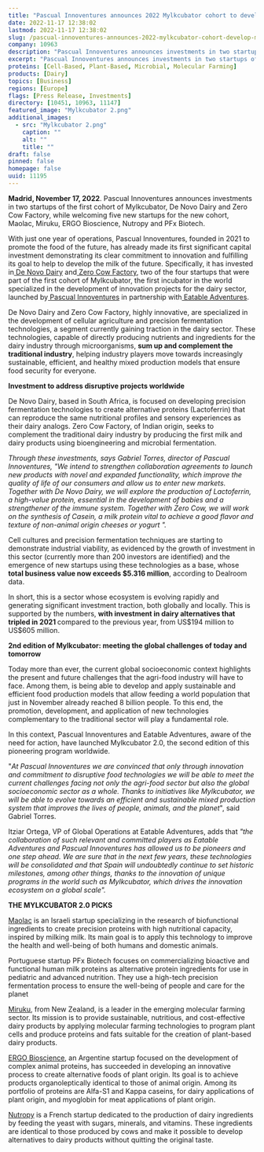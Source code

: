 ```yaml
---
title: "Pascual Innoventures announces 2022 Mylkcubator cohort to develop milk of the future"
date: 2022-11-17 12:38:02
lastmod: 2022-11-17 12:38:02
slug: /pascual-innoventures-announces-2022-mylkcubator-cohort-develop-milk-future
company: 10963
description: "Pascual Innoventures announces investments in two startups of the first cohort of Mylkcubator, De Novo Dairy and Zero Cow Factory, while welcoming five new startups for the new cohort, Maolac, Miruku, ERGO Bioscience, Nutropy and PFx Biotech."
excerpt: "Pascual Innoventures announces investments in two startups of the first cohort of Mylkcubator, De Novo Dairy and Zero Cow Factory, while welcoming five new startups for the new cohort, Maolac, Miruku, ERGO Bioscience, Nutropy and PFx Biotech."
proteins: [Cell-Based, Plant-Based, Microbial, Molecular Farming]
products: [Dairy]
topics: [Business]
regions: [Europe]
flags: [Press Release, Investments]
directory: [10451, 10963, 11147]
featured_image: "Mylkcubator 2.png"
additional_images:
  - src: "Mylkcubator 2.png"
    caption: ""
    alt: ""
    title: ""
draft: false
pinned: false
homepage: false
uuid: 11195
---
```

<p><strong>Madrid, November 17, 2022</strong>. Pascual Innoventures announces investments in two startups of the first cohort of Mylkcubator, De Novo Dairy and Zero Cow Factory, while welcoming five new startups for the new cohort, Maolac, Miruku, ERGO Bioscience, Nutropy and PFx Biotech.</p>
<p>With just one year of operations, Pascual Innoventures, founded in 2021 to promote the food of the future, has already made its first significant capital investment demonstrating its clear commitment to innovation and fulfilling its goal to help to develop the milk of the future. Specifically, it has invested in<a href="https://www.denovodairy.com/"> De Novo Dairy</a> and<a href="https://zerocowfactory.com/"> Zero Cow Factory</a>, two of the four startups that were part of the first cohort of Mylkcubator, the first incubator in the world specialized in the development of innovation projects for the dairy sector, launched by<a href="https://pascualinnoventures.com/"> Pascual Innoventures</a> in partnership with<a href="https://eatableadventures.com/"> Eatable Adventures</a>.</p>
<p>De Novo Dairy and Zero Cow Factory, highly innovative, are specialized in the development of cellular agriculture and precision fermentation technologies, a segment currently gaining traction in the dairy sector. These technologies, capable of directly producing nutrients and ingredients for the dairy industry through microorganisms, <strong>sum up and complement the traditional industry</strong>, helping industry players move towards increasingly sustainable, efficient, and healthy mixed production models that ensure food security for everyone. </p>
<p><strong>Investment to address disruptive projects worldwide</strong></p>
<p>De Novo Dairy, based in South Africa, is focused on developing precision fermentation technologies to create alternative proteins (Lactoferrin) that can reproduce the same nutritional profiles and sensory experiences as their dairy analogs. Zero Cow Factory, of Indian origin, seeks to complement the traditional dairy industry by producing the first milk and dairy products using bioengineering and microbial fermentation.</p>
<p><em>Through these investments, says Gabriel Torres, director of Pascual Innoventures, "We intend to strengthen collaboration agreements to launch new products with novel and expanded functionality, which improve the quality of life of our consumers and allow us to enter new markets. Together with De Novo Dairy, we will explore the production of Lactoferrin, a high-value protein, essential in the development of babies and a strengthener of the immune system. Together with Zero Cow, we will work on the synthesis of Casein, a milk protein vital to achieve a good flavor and texture of non-animal origin cheeses or yogurt ".</em></p>
<p>Cell cultures and precision fermentation techniques are starting to demonstrate industrial viability, as evidenced by the growth of investment in this sector (currently more than 200 investors are identified) and the emergence of new startups using these technologies as a base, whose <strong>total business value now exceeds $5.316 million</strong>, according to Dealroom data.</p>
<p>In short, this is a sector whose ecosystem is evolving rapidly and generating significant investment traction, both globally and locally. This is supported by the numbers, <strong>with investment in dairy alternatives that tripled in 2021 </strong>compared to the previous year, from US$194 million to US$605 million.</p>
<p><strong>2nd edition of Mylkcubator: meeting the global challenges of today and tomorrow</strong></p>
<p>Today more than ever, the current global socioeconomic context highlights the present and future challenges that the agri-food industry will have to face. Among them, is being able to develop and apply sustainable and efficient food production models that allow feeding a world population that just in November already reached 8 billion people. To this end, the promotion, development, and application of new technologies complementary to the traditional sector will play a fundamental role.</p>
<p>In this context, Pascual Innoventures and Eatable Adventures, aware of the need for action, have launched Mylkcubator 2.0, the second edition of this pioneering program worldwide.</p>
<p>"<em>At Pascual Innoventures we are convinced that only through innovation and commitment to disruptive food technologies we will be able to meet the current challenges facing not only the agri-food sector but also the global socioeconomic sector as a whole. Thanks to initiatives like Mylkcubator, we will be able to evolve towards an efficient and sustainable mixed production system that improves the lives of people, animals, and the planet</em>", said Gabriel Torres.</p>
<p>Itziar Ortega, VP of Global Operations at Eatable Adventures, adds that <em>"the collaboration of such relevant and committed players as Eatable Adventures and Pascual Innoventures has allowed us to be pioneers and one step ahead. We are sure that in the next few years, these technologies will be consolidated and that Spain will undoubtedly continue to set historic milestones, among other things, thanks to the innovation of unique programs in the world such as Mylkcubator, which drives the innovation ecosystem on a global scale".</em></p>
<p><strong>THE MYLKCUBATOR 2.0 PICKS</strong></p>
<p><a href="https://www.maolac.com/">Maolac</a> is an Israeli startup specializing in the research of biofunctional ingredients to create precision proteins with high nutritional capacity, inspired by milking milk. Its main goal is to apply this technology to improve the health and well-being of both humans and domestic animals.</p>
<p>Portuguese startup PFx Biotech focuses on commercializing bioactive and functional human milk proteins as alternative protein ingredients for use in pediatric and advanced nutrition. They use a high-tech precision fermentation process to ensure the well-being of people and care for the planet</p>
<p><a href="https://miruku.com/">Miruku</a>, from New Zealand, is a leader in the emerging molecular farming sector. Its mission is to provide sustainable, nutritious, and cost-effective dairy products by applying molecular farming technologies to program plant cells and produce proteins and fats suitable for the creation of plant-based dairy products.</p>
<p><a href="https://ergofoods.com/index-es.php">ERGO Bioscience</a>, an Argentine startup focused on the development of complex animal proteins, has succeeded in developing an innovative process to create alternative foods of plant origin. Its goal is to achieve products organoleptically identical to those of animal origin. Among its portfolio of proteins are Alfa-S1 and Kappa caseins, for dairy applications of plant origin, and myoglobin for meat applications of plant origin.</p>
<p><a href="https://nutropy.com/">Nutropy</a> is a French startup dedicated to the production of dairy ingredients by feeding the yeast with sugars, minerals, and vitamins. These ingredients are identical to those produced by cows and make it possible to develop alternatives to dairy products without quitting the original taste.</p>
